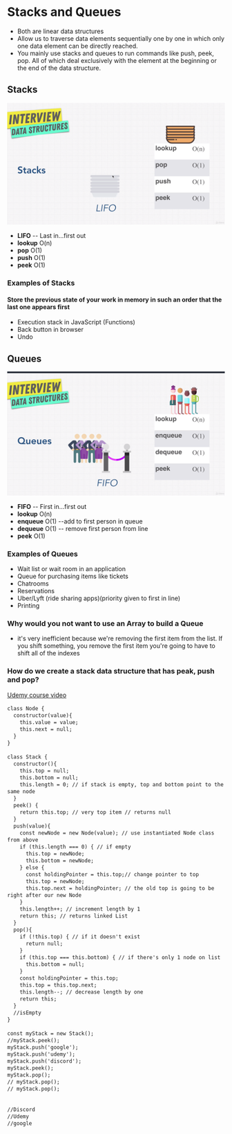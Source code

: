 # Stacks and Queues

* Both are linear data structures
* Allow us to traverse data elements sequentially one by one in which only one data element can be directly reached.
* You mainly use stacks and queues to run commands like push, peek, pop. All of which deal exclusively with the element at the beginning or the end of the data structure.

## Stacks

![Stacks](./Stacks.png?raw=true "Stacks")

* **LIFO** -- Last in...first out
* **lookup** O(n)
* **pop** O(1)
* **push** O(1)
* **peek** O(1)

### Examples of Stacks

#### Store the previous state of your work in memory in such an order that the last one appears first

* Execution stack in JavaScript (Functions)
* Back button in browser
* Undo

## Queues

![Queues](./Queues.png?raw=true "Queues")

* **FIFO** -- First in...first out
* **lookup** O(n)
* **enqueue** O(1) --add to first person in queue
* **dequeue** O(1) -- remove first person from line
* **peek** O(1)

### Examples of Queues

* Wait list or wait room in an application
* Queue for purchasing items like tickets
* Chatrooms
* Reservations
* Uber/Lyft (ride sharing apps)(priority given to first in line)
* Printing

### Why would you not want to use an Array to build a Queue

* it's very inefficient because we're removing the first item from the list. If you shift something, you remove the first item you're going to have to shift all of the indexes


### How do we create a stack data structure that has peak, push and pop?

[Udemy course video](https://www.udemy.com/master-the-coding-interview-data-structures-algorithms/learn/v4/t/lecture/12333106?start=0)

```
class Node {
  constructor(value){
    this.value = value;
    this.next = null;
  }
}

class Stack {
  constructor(){
    this.top = null;
    this.bottom = null;
    this.length = 0; // if stack is empty, top and bottom point to the same node
  }
  peek() {
    return this.top; // very top item // returns null
  }
  push(value){
    const newNode = new Node(value); // use instantiated Node class from above
    if (this.length === 0) { // if empty
      this.top = newNode;
      this.bottom = newNode;
    } else {
      const holdingPointer = this.top;// change pointer to top
      this.top = newNode;
      this.top.next = holdingPointer; // the old top is going to be right after our new Node
    }
    this.length++; // increment length by 1
    return this; // returns linked List
  }
  pop(){
    if (!this.top) { // if it doesn't exist
      return null;
    }
    if (this.top === this.bottom) { // if there's only 1 node on list
      this.bottom = null;
    }
    const holdingPointer = this.top;
    this.top = this.top.next;
    this.length--; // decrease length by one
    return this;
  }
  //isEmpty
}

const myStack = new Stack();
//myStack.peek();
myStack.push('google');
myStack.push('udemy');
myStack.push('discord');
myStack.peek();
myStack.pop();
// myStack.pop();
// myStack.pop();


//Discord
//Udemy
//google

```

